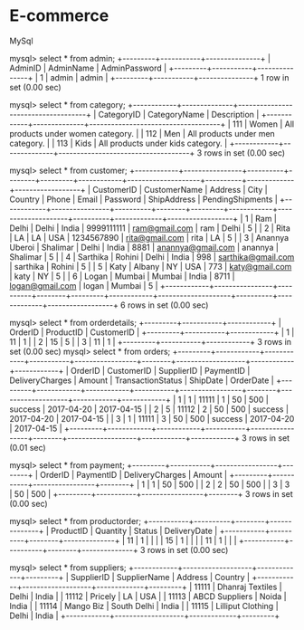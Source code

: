# E-commerce
MySql

mysql> select * from admin;
+---------+-----------+---------------+
| AdminID | AdminName | AdminPassword |
+---------+-----------+---------------+
|       1 | admin     | admin         |
+---------+-----------+---------------+
1 row in set (0.00 sec)

mysql> select * from category;
+------------+--------------+------------------------------------+
| CategoryID | CategoryName | Description                        |
+------------+--------------+------------------------------------+
|        111 | Women        | All products under women category. |
|        112 | Men          | All products under men category.   |
|        113 | Kids         | All products under kids category.  |
+------------+--------------+------------------------------------+
3 rows in set (0.00 sec)

mysql> select * from customer;
+------------+----------------+----------+--------+---------+------------+--------------------+----------+-------------+------------------+
| CustomerID | CustomerName   | Address  | City   | Country | Phone      | Email              | Password | ShipAddress | PendingShipments |
+------------+----------------+----------+--------+---------+------------+--------------------+----------+-------------+------------------+
|          1 | Ram            | Delhi    | Delhi  | India   | 9999111111 | ram@gmail.com      | ram      | Delhi       |                5 |
|          2 | Rita           | LA       | LA     | USA     | 1234567890 | rita@gmail.com     | rita     | LA          |                5 |
|          3 | Anannya Uberoi | Shalimar | Delhi  | India   | 8881       | anannya@gmail.com  | anannya  | Shalimar    |                5 |
|          4 | Sarthika       | Rohini   | Delhi  | India   | 998        | sarthika@gmail.com | sarthika | Rohini      |                5 |
|          5 | Katy           | Albany   | NY     | USA     | 773        | katy@gmail.com     | katy     | NY          |                5 |
|          6 | Logan          | Mumbai   | Mumbai | India   | 8711       | logan@gmail.com    | logan    | Mumbai      |                5 |
+------------+----------------+----------+--------+---------+------------+--------------------+----------+-------------+------------------+
6 rows in set (0.00 sec)

mysql> select * from orderdetails;
+---------+-----------+------------+
| OrderID | ProductID | CustomerID |
+---------+-----------+------------+
|       1 |        11 |          1 |
|       2 |        15 |          5 |
|       3 |        11 |          1 |
+---------+-----------+------------+
3 rows in set (0.00 sec)
mysql> select * from orders;
+---------+------------+------------+-----------+-----------------+--------+-------------------+------------+------------+
| OrderID | CustomerID | SupplierID | PaymentID | DeliveryCharges | Amount | TransactionStatus | ShipDate   | OrderDate  |
+---------+------------+------------+-----------+-----------------+--------+-------------------+------------+------------+
|       1 |          1 |      11111 |         1 |              50 |    500 | success           | 2017-04-20 | 2017-04-15 |
|       2 |          5 |      11112 |         2 |              50 |    500 | success           | 2017-04-20 | 2017-04-15 |
|       3 |          1 |      11111 |         3 |              50 |    500 | success           | 2017-04-20 | 2017-04-15 |
+---------+------------+------------+-----------+-----------------+--------+-------------------+------------+------------+
3 rows in set (0.01 sec)

mysql> select * from payment;
+---------+-----------+-----------------+--------+
| OrderID | PaymentID | DeliveryCharges | Amount |
+---------+-----------+-----------------+--------+
|       1 |         1 |              50 |    500 |
|       2 |         2 |              50 |    500 |
|       3 |         3 |              50 |    500 |
+---------+-----------+-----------------+--------+
3 rows in set (0.00 sec)

mysql> select * from productorder;
+-----------+----------+--------+--------------+
| ProductID | Quantity | Status | DeliveryDate |
+-----------+----------+--------+--------------+
|        11 |        1 |        |              |
|        15 |        1 |        |              |
|        11 |        1 |        |              |
+-----------+----------+--------+--------------+
3 rows in set (0.00 sec)

mysql> select * from suppliers;
+------------+-------------------+-------------+---------+
| SupplierID | SupplierName      | Address     | Country |
+------------+-------------------+-------------+---------+
|      11111 | Dhanraj Textiles  | Delhi       | India   |
|      11112 | Pricely           | LA          | USA     |
|      11113 | ABCD Suppliers    | Noida       | India   |
|      11114 | Mango Biz         | South Delhi | India   |
|      11115 | Lilliput Clothing | Delhi       | India   |
+------------+-------------------+-------------+---------+
